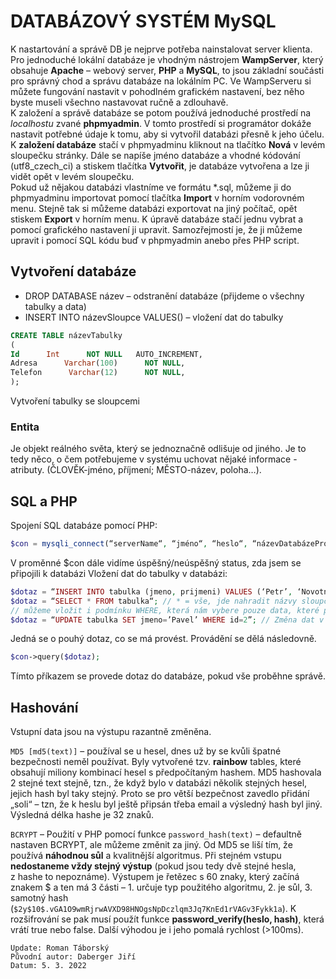 # DATABÁZOVÝ SYSTÉM MySQL
K nastartování a správě DB je nejprve potřeba nainstalovat server klienta. Pro jednoduché lokální databáze je vhodným nástrojem **WampServer**, 
který obsahuje **Apache** – webový server, **PHP** a **MySQL**, to jsou základní součásti pro správný chod a správu databáze na lokálním PC. 
Ve WampServeru si můžete fungování nastavit v pohodlném grafickém nastavení, bez něho byste museli všechno nastavovat ručně a zdlouhavě.\
K založení a správě databáze se potom používá jednoduché prostředí na *localhostu* zvané **phpmyadmin**. V tomto prostředí si programátor 
dokáže nastavit potřebné údaje k tomu, aby si vytvořil databázi přesně k jeho účelu.\
K **založení databáze** stačí v phpmyadminu kliknout na tlačítko __Nová__ v levém sloupečku stránky. 
Dále se napíše jméno databáze a vhodné kódování (utf8­_czech_ci) a stiskem tlačítka __Vytvořit__, 
je databáze vytvořena a lze ji vidět opět v levém sloupečku.\
Pokud už nějakou databázi vlastníme ve formátu \*.sql, můžeme ji do phpmyadminu importovat pomocí tlačítka __Import__ v horním vodorovném menu. 
Stejně tak si můžeme databázi exportovat na jiný počítač, opět stiskem __Export__ v horním menu. 
K úpravě databáze stačí jednu vybrat a pomocí grafického nastavení ji upravit. Samozřejmostí je, 
že ji můžeme upravit i pomocí SQL kódu buď v phpmyadmin anebo přes PHP script. 

## Vytvoření databáze
- DROP DATABASE název – odstranění databáze (přijdeme o všechny tabulky a data)
- INSERT INTO názevSloupce VALUES() – vložení dat do tabulky 
```sql
CREATE TABLE názevTabulky 
(
Id      Int      NOT NULL	AUTO_INCREMENT,
Adresa      Varchar(100)      NOT NULL,
Telefon      Varchar(12)      NOT NULL,
);
```
Vytvoření tabulky se sloupcemi

### Entita
Je objekt reálného světa, který se jednoznačně odlišuje od jiného. Je to tedy něco, o čem potřebujeme v systému uchovat nějaké informace - atributy. (ČLOVĚK-jméno, příjmení; MĚSTO-název, poloha…).

## SQL a PHP
Spojení SQL databáze pomocí PHP: 
```php
$con = mysqli_connect(“serverName“, “jméno“, “heslo“, “názevDatabázeProPřipojení“); 
```
V proměnné $con dále vidíme úspěšný/neúspěšný status, zda jsem se připojili k databázi
Vložení dat do tabulky v databázi:
```php
$dotaz = “INSERT INTO tabulka (jmeno, prijmeni) VALUES (‘Petr’, ‘Novotný’)“; //vložení dat do tabulky
$dotaz = “SELECT * FROM tabulka“; // * = vše, jde nahradit názvy sloupců(oddělené čárkou)
// můžeme vložit i podmínku WHERE, která nám vybere pouze data, které podmínku splňují: WHERE jmeno=„Petr“;
$dotaz = “UPDATE tabulka SET jmeno=’Pavel’ WHERE id=2”; // Změna dat v tabulce
```
Jedná se o pouhý dotaz, co se má provést. Provádění se dělá následovně.
```php
$con->query($dotaz);
```
Tímto příkazem se provede dotaz do databáze, pokud vše proběhne správě.

## Hashování
Vstupní data jsou na výstupu razantně změněna.

`MD5 [md5(text)]` – používal se u hesel, dnes už by se kvůli špatné bezpečnosti neměl používat. 
Byly vytvořené tzv. **rainbow** tables, které obsahují miliony kombinací hesel s předpočítaným hashem. 
MD5 hashovala 2 stejné text stejně, tzn., že když bylo v databázi několik stejných hesel, jejich hash byl taky stejný. 
Proto se pro větší bezpečnost zavedlo přidání „soli“ – tzn, že k heslu byl ještě připsán třeba email a výsledný hash byl jiný. Výsledná délka hashe je 32 znaků. 

`BCRYPT` – Použití v PHP pomocí funkce `password_hash(text)` – defaultně nastaven BCRYPT, ale můžeme změnit za jiný. Od MD5 se liší tím, 
že používá **náhodnou sůl** a kvalitnější algoritmus. Při stejném vstupu **nedostaneme vždy stejný výstup** (pokud jsou tedy dvě stejné hesla, z hashe to nepoznáme). 
Výstupem je řetězec s 60 znaky, který začíná znakem $ a ten má 3 části – 1\. určuje typ použitého algoritmu, 2\. je sůl, 3\. samotný hash 
(`$2y$10$.vGA1O9wmRjrwAVXD98HNOgsNpDczlqm3Jq7KnEd1rVAGv3Fykk1a`). K rozšifrování se pak musí použít funkce **password_verify(heslo, hash)**, 
která vrátí true nebo false. Další výhodou je i jeho pomalá rychlost (>100ms).


```
Update: Roman Táborský
Původní autor: Daberger Jiří
Datum: 5. 3. 2022
```
